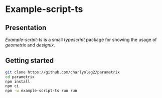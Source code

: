 Example-script-ts
=================


Presentation
------------

*Example-script-ts* is a small *typescript* package for showing the usage of *geometrix* and *designix*.

Getting started
---------------

```bash
git clone https://github.com/charlyoleg2/parametrix
cd parametrix
npm install
npm ci
npm -w example-script-ts run run
```




